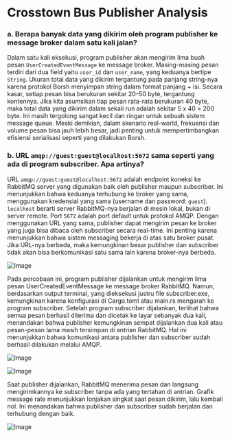 # Crosstown Bus Publisher Analysis

### a. Berapa banyak data yang dikirim oleh program publisher ke message broker dalam satu kali jalan?

Dalam satu kali eksekusi, program publisher akan mengirim lima buah pesan `UserCreatedEventMessage` ke message broker. Masing-masing pesan terdiri dari dua field yaitu `user_id` dan `user_name`, yang keduanya bertipe `String`. Ukuran total data yang dikirim tergantung pada panjang string-nya karena protokol Borsh menyimpan string dalam format panjang + isi. Secara kasar, setiap pesan bisa berukuran sekitar 20–50 byte, tergantung kontennya. Jika kita asumsikan tiap pesan rata-rata berukuran 40 byte, maka total data yang dikirim dalam sekali run adalah sekitar 5 x 40 = 200 byte. Ini masih tergolong sangat kecil dan ringan untuk sebuah sistem message queue. Meski demikian, dalam skenario real-world, frekuensi dan volume pesan bisa jauh lebih besar, jadi penting untuk mempertimbangkan efisiensi serialisasi seperti yang dilakukan Borsh.

### b. URL `amqp://guest:guest@localhost:5672` sama seperti yang ada di program subscriber. Apa artinya?

URL `amqp://guest:guest@localhost:5672` adalah endpoint koneksi ke RabbitMQ server yang digunakan baik oleh publisher maupun subscriber. Ini menunjukkan bahwa keduanya terhubung ke broker yang sama, menggunakan kredensial yang sama (username dan password: `guest`). `localhost` berarti server RabbitMQ-nya berjalan di mesin lokal, bukan di server remote. Port `5672` adalah port default untuk protokol AMQP. Dengan menggunakan URL yang sama, publisher dapat mengirim pesan ke broker yang juga bisa dibaca oleh subscriber secara real-time. Ini penting karena menunjukkan bahwa sistem messaging bekerja di atas satu broker pusat. Jika URL-nya berbeda, maka kemungkinan besar publisher dan subscriber tidak akan bisa berkomunikasi satu sama lain karena broker-nya berbeda.

![Image](https://github.com/user-attachments/assets/3ccaf443-068e-4228-a695-770527e1c794)

Pada percobaan ini, program publisher dijalankan untuk mengirim lima pesan UserCreatedEventMessage ke message broker RabbitMQ. Namun, berdasarkan output terminal, yang dieksekusi justru file subscriber.exe, kemungkinan karena konfigurasi di Cargo.toml atau main.rs mengarah ke program subscriber. Setelah program subscriber dijalankan, terlihat bahwa semua pesan berhasil diterima dan dicetak ke layar sebanyak dua kali, menandakan bahwa publisher kemungkinan sempat dijalankan dua kali atau pesan-pesan lama masih tersimpan di antrian RabbitMQ. Hal ini menunjukkan bahwa komunikasi antara publisher dan subscriber sudah berhasil dilakukan melalui AMQP.

![Image](https://github.com/user-attachments/assets/4a7fb57b-096d-4dca-a46e-8a3d51fa58fb)

![Image](https://github.com/user-attachments/assets/ffe1a688-acc0-424f-876d-bdf388b4c9ef)

Saat publisher dijalankan, RabbitMQ menerima pesan dan langsung mengirimkannya ke subscriber tanpa ada yang tertahan di antrian. Grafik message rate menunjukkan lonjakan singkat saat pesan dikirim, lalu kembali nol. Ini menandakan bahwa publisher dan subscriber sudah berjalan dan terhubung dengan baik.

![Image](https://github.com/user-attachments/assets/ab542467-9227-4efd-9465-0f1691159e81)






